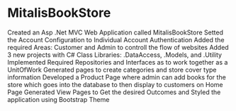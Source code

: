 # MitalisBookStore
Created an Asp .Net MVC Web Application called MitalisBookStore
Setted the Account Configuration to Individual Account Authentication
Added the required Areas: Customer and Admin to controll the flow of websites
Added 3 new projects with C# Class Libraries: .DataAccess, .Models, and .Utility
Implemented Required Repositories and Interfaces as to work together as a UnitOfWork
Generated pages to create categories and store cover type information
Developed a Product Page where admin can add books for the store which goes into the database to then display to customers on Home Page
Generated View Pages to Get the desired Outcomes and Styled the application using Bootstrap Theme
